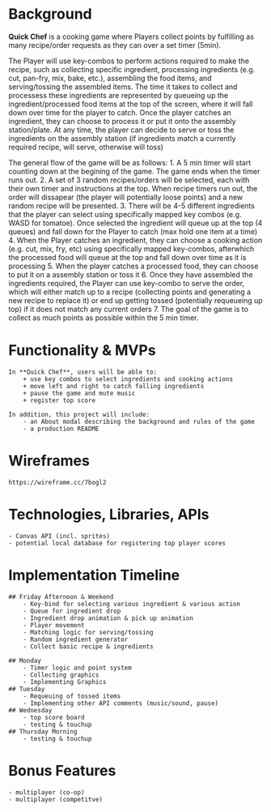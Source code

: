 # Background
**Quick Chef** is a cooking game where Players collect points by fulfilling as many recipe/order requests as they can over a set timer (5min).

The Player will use key-combos to perform actions required to make the recipe, such as collecting specific ingredient, processing ingredients (e.g. cut, pan-fry, mix, bake, etc.), assembling the food items, and serving/tossing the assembled items. The time it takes to collect and processess these ingredients are represented by queueing up the ingredient/processed food items at the top of the screen, where it will fall down over time for the player to catch. Once the player catches an ingredient, they can choose to process it or put it onto the assembly station/plate. At any time, the player can decide to serve or toss the ingredients on the assembly station (if ingredients match a currently required recipe, will serve, otherwise will toss)

The general flow of the game will be as follows:
        1. A 5 min timer will start counting down at the begining of the game. The game ends when the timer runs out.
        2. A set of 3 random recipes/orders will be selected, each with their own timer and instructions at the top. When recipe timers run out, the order will dissapear (the player will potentially loose points) and a new random recipe will be presented.
        3. There will be 4-5 different ingredients that the player can select using specifically mapped key combos (e.g. WASD for tomatoe). Once selected the ingredient will queue up at the top (4 queues) and fall down for the Player to catch (max hold one item at a time)
        4. When the Player catches an ingredient, they can choose a cooking action (e.g. cut, mix, fry, etc) using specifically mapped key-combos, afterwhich the processed food will queue at the top and fall down over time as it is processing
        5. When the player catches a processed food, they can choose to put it on a assembly station or toss it
        6. Once they have assembled the ingredients required, the Player can use key-combo to serve the order, which will either match up to a recipe (collecting points and generating a new recipe to replace it) or end up getting tossed (potentially requeueing up top) if it does not match any current orders
        7. The goal of the game is to collect as much points as possible within the 5 min timer.


# Functionality & MVPs

    In **Quick Chef**, users will be able to:
        + use key combos to select ingredients and cooking actions
        + move left and right to catch falling ingredients
        + pause the game and mute music
        + register top score

    In addition, this project will include:
        - an About modal describing the background and rules of the game
        - a production README


# Wireframes

    https://wireframe.cc/7bogl2


# Technologies, Libraries, APIs

    - Canvas API (incl. sprites)
    - potential local database for registering top player scores


# Implementation Timeline

    ## Friday Afternoon & Weekend
        - Key-bind for selecting various ingredient & various action
        - Queue for ingredient drop
        - Ingredient drop animation & pick up animation
        - Player movement
        - Matching logic for serving/tossing
        - Random ingredient generator
        - Collect basic recipe & ingredients

    ## Monday
        - Timer logic and point system
        - Collecting graphics
        - Implementing Graphics
    ## Tuesday
        - Requeuing of tossed items
        - Implementing other API comments (music/sound, pause)
    ## Wednesday
        - top score board
        - testing & touchup
    ## Thursday Morning
        - testing & touchup

# Bonus Features
    - multiplayer (co-op)
    - multiplayer (competitve)
